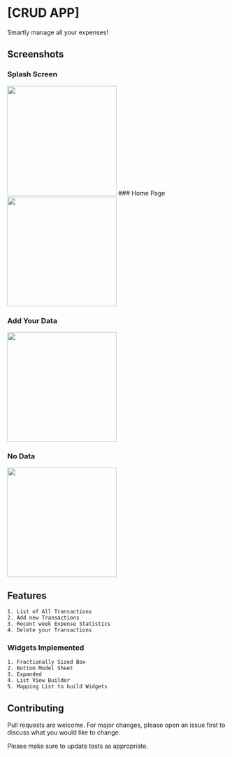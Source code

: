 # [CRUD APP]
Smartly manage all your expenses!

## Screenshots
### Splash Screen
<img src = "https://user-images.githubusercontent.com/71957235/127143031-87f37b4b-1418-4e4b-9ced-074b468ccc90.png" width =250>
### Home Page
<img src="https://user-images.githubusercontent.com/71957235/127143082-4b278d5b-415b-4a60-84a5-1b12ab31f2c4.png" width=250>

### Add Your Data
<img src="https://user-images.githubusercontent.com/71957235/127143182-a26d77d6-fc4c-41d3-ae63-d78a4867fa83.png" width=250>

### No Data
<img src="https://user-images.githubusercontent.com/71957235/127143277-99a408ac-3b6a-4a96-ab09-ce4f670b4f4b.png" width=250>

## Features
```
1. List of All Transactions
2. Add new Transactions
3. Recent week Expense Statistics
4. Delete your Transactions
```
### Widgets Implemented
```
1. Fractionally Sized Box
2. Bottom Model Sheet
3. Expanded
4. List View Builder
5. Mapping List to build Widgets
```

## Contributing
Pull requests are welcome. For major changes, please open an issue first to discuss what you would like to change.

Please make sure to update tests as appropriate.